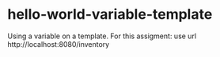 # hello-world-variable-template
Using a variable on a template.
For this assigment: use url http://localhost:8080/inventory
